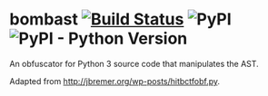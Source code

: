 # bombast [![Build Status](https://github.com/brianhou/bombast/workflows/tests/badge.svg)](https://github.com/brianhou/bombast/actions/workflows/tests.yml) ![PyPI](https://img.shields.io/pypi/v/bombast?color=blue) ![PyPI - Python Version](https://img.shields.io/pypi/pyversions/bombast?color=blue)

An obfuscator for Python 3 source code that manipulates the AST.

Adapted from http://jbremer.org/wp-posts/hitbctfobf.py.
